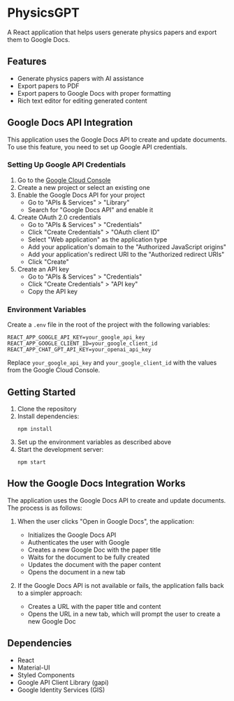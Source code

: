 # PhysicsGPT

A React application that helps users generate physics papers and export them to Google Docs.

## Features

- Generate physics papers with AI assistance
- Export papers to PDF
- Export papers to Google Docs with proper formatting
- Rich text editor for editing generated content

## Google Docs API Integration

This application uses the Google Docs API to create and update documents. To use this feature, you need to set up Google API credentials.

### Setting Up Google API Credentials

1. Go to the [Google Cloud Console](https://console.cloud.google.com/)
2. Create a new project or select an existing one
3. Enable the Google Docs API for your project
   - Go to "APIs & Services" > "Library"
   - Search for "Google Docs API" and enable it
4. Create OAuth 2.0 credentials
   - Go to "APIs & Services" > "Credentials"
   - Click "Create Credentials" > "OAuth client ID"
   - Select "Web application" as the application type
   - Add your application's domain to the "Authorized JavaScript origins"
   - Add your application's redirect URI to the "Authorized redirect URIs"
   - Click "Create"
5. Create an API key
   - Go to "APIs & Services" > "Credentials"
   - Click "Create Credentials" > "API key"
   - Copy the API key

### Environment Variables

Create a `.env` file in the root of the project with the following variables:

```
REACT_APP_GOOGLE_API_KEY=your_google_api_key
REACT_APP_GOOGLE_CLIENT_ID=your_google_client_id
REACT_APP_CHAT_GPT_API_KEY=your_openai_api_key
```

Replace `your_google_api_key` and `your_google_client_id` with the values from the Google Cloud Console.

## Getting Started

1. Clone the repository
2. Install dependencies:
   ```
   npm install
   ```
3. Set up the environment variables as described above
4. Start the development server:
   ```
   npm start
   ```

## How the Google Docs Integration Works

The application uses the Google Docs API to create and update documents. The process is as follows:

1. When the user clicks "Open in Google Docs", the application:
   - Initializes the Google Docs API
   - Authenticates the user with Google
   - Creates a new Google Doc with the paper title
   - Waits for the document to be fully created
   - Updates the document with the paper content
   - Opens the document in a new tab

2. If the Google Docs API is not available or fails, the application falls back to a simpler approach:
   - Creates a URL with the paper title and content
   - Opens the URL in a new tab, which will prompt the user to create a new Google Doc

## Dependencies

- React
- Material-UI
- Styled Components
- Google API Client Library (gapi)
- Google Identity Services (GIS) 
